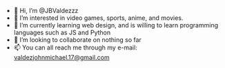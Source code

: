 - 👋 Hi, I’m @JBValdezzz
- 👀 I’m interested in video games, sports, anime, and movies.
- 🌱 I’m currently learning web design, and is willing to learn programming languages such as JS and Python
- 💞️ I’m looking to collaborate on nothing so far
- 📫 You can all reach me through my e-mail: valdezjohnmichael.17@gmail.com

<!---
JBValdezzz/JBValdezzz is a ✨ special ✨ repository because its `README.md` (this file) appears on your GitHub profile.
You can click the Preview link to take a look at your changes.
--->

